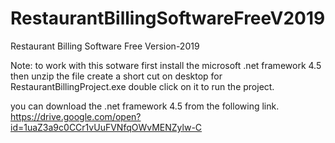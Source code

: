 # RestaurantBillingSoftwareFreeV2019
Restaurant Billing Software Free Version-2019


Note:
to work with this sotware
first install the microsoft .net framework 4.5
then unzip the file
create a short cut on desktop for RestaurantBillingProject.exe
double click on it to run the project.


you can download the .net framework 4.5 from the following link.
https://drive.google.com/open?id=1uaZ3a9c0CCr1vUuFVNfqOWvMENZylw-C
